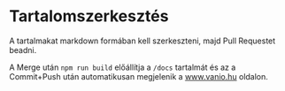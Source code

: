 # Tartalomszerkesztés

A tartalmakat markdown formában kell szerkeszteni, majd Pull Requestet beadni.

A Merge után `npm run build` előállítja a `/docs` tartalmát és az a Commit+Push után automatikusan megjelenik a www.vanio.hu oldalon.
